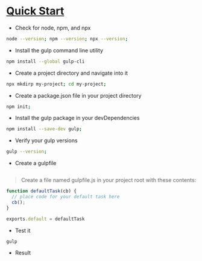 # [Quick Start](https://gulpjs.com/docs/en/getting-started/quick-start/)

- Check for node, npm, and npx
```bash
node --version; npm --version; npx --version;
```

- Install the gulp command line utility
```bash
npm install --global gulp-cli
```  
- Create a project directory and navigate into it
```bash
npx mkdirp my-project; cd my-project;
```
- Create a package.json file in your project directory
 ```bash
npm init;
 ``` 
- Install the gulp package in your devDependencies
```bash
npm install --save-dev gulp;
```
- Verify your gulp versions
```bash
gulp --version;
```
- Create a gulpfile
```bash

```
> Create a file named gulpfile.js in your project root with these contents:
```javascript
function defaultTask(cb) {
  // place code for your default task here
  cb();
}

exports.default = defaultTask
```

- Test it
```bash
gulp
```

- Result